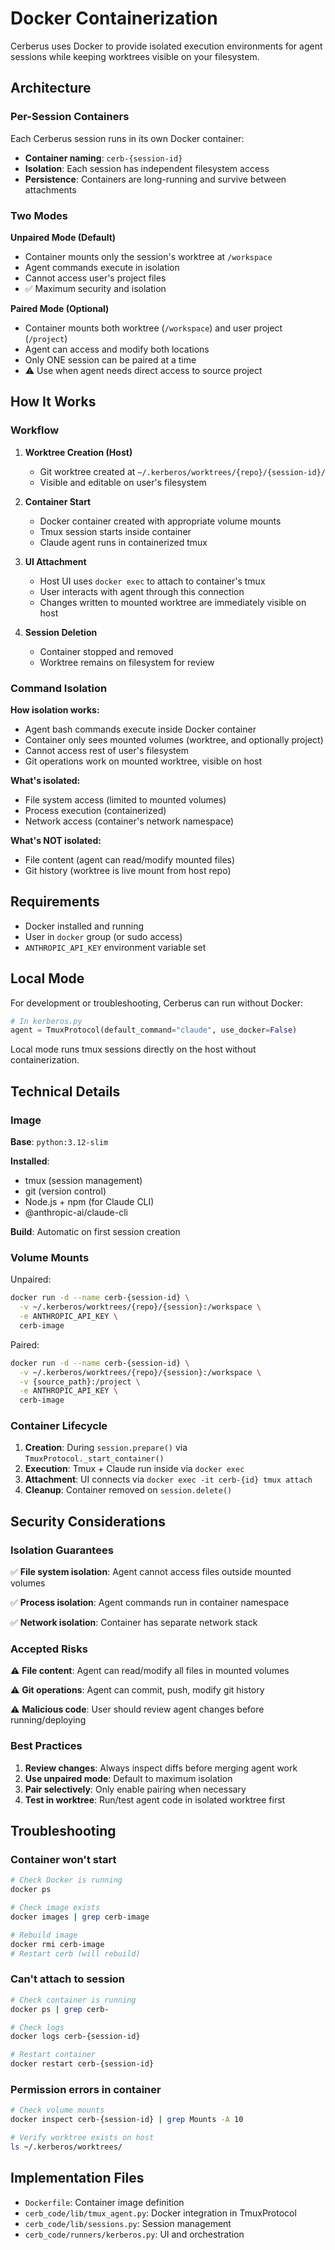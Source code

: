 # Docker Containerization

Cerberus uses Docker to provide isolated execution environments for agent sessions while keeping worktrees visible on your filesystem.

## Architecture

### Per-Session Containers

Each Cerberus session runs in its own Docker container:
- **Container naming**: `cerb-{session-id}`
- **Isolation**: Each session has independent filesystem access
- **Persistence**: Containers are long-running and survive between attachments

### Two Modes

**Unpaired Mode (Default)**
- Container mounts only the session's worktree at `/workspace`
- Agent commands execute in isolation
- Cannot access user's project files
- ✅ Maximum security and isolation

**Paired Mode (Optional)**
- Container mounts both worktree (`/workspace`) and user project (`/project`)
- Agent can access and modify both locations
- Only ONE session can be paired at a time
- ⚠️ Use when agent needs direct access to source project

## How It Works

### Workflow

1. **Worktree Creation (Host)**
   - Git worktree created at `~/.kerberos/worktrees/{repo}/{session-id}/`
   - Visible and editable on user's filesystem

2. **Container Start**
   - Docker container created with appropriate volume mounts
   - Tmux session starts inside container
   - Claude agent runs in containerized tmux

3. **UI Attachment**
   - Host UI uses `docker exec` to attach to container's tmux
   - User interacts with agent through this connection
   - Changes written to mounted worktree are immediately visible on host

4. **Session Deletion**
   - Container stopped and removed
   - Worktree remains on filesystem for review

### Command Isolation

**How isolation works:**
- Agent bash commands execute inside Docker container
- Container only sees mounted volumes (worktree, and optionally project)
- Cannot access rest of user's filesystem
- Git operations work on mounted worktree, visible on host

**What's isolated:**
- File system access (limited to mounted volumes)
- Process execution (containerized)
- Network access (container's network namespace)

**What's NOT isolated:**
- File content (agent can read/modify mounted files)
- Git history (worktree is live mount from host repo)

## Requirements

- Docker installed and running
- User in `docker` group (or sudo access)
- `ANTHROPIC_API_KEY` environment variable set

## Local Mode

For development or troubleshooting, Cerberus can run without Docker:

```python
# In kerberos.py
agent = TmuxProtocol(default_command="claude", use_docker=False)
```

Local mode runs tmux sessions directly on the host without containerization.

## Technical Details

### Image

**Base**: `python:3.12-slim`

**Installed**:
- tmux (session management)
- git (version control)
- Node.js + npm (for Claude CLI)
- @anthropic-ai/claude-cli

**Build**: Automatic on first session creation

### Volume Mounts

Unpaired:
```bash
docker run -d --name cerb-{session-id} \
  -v ~/.kerberos/worktrees/{repo}/{session}:/workspace \
  -e ANTHROPIC_API_KEY \
  cerb-image
```

Paired:
```bash
docker run -d --name cerb-{session-id} \
  -v ~/.kerberos/worktrees/{repo}/{session}:/workspace \
  -v {source_path}:/project \
  -e ANTHROPIC_API_KEY \
  cerb-image
```

### Container Lifecycle

1. **Creation**: During `session.prepare()` via `TmuxProtocol._start_container()`
2. **Execution**: Tmux + Claude run inside via `docker exec`
3. **Attachment**: UI connects via `docker exec -it cerb-{id} tmux attach`
4. **Cleanup**: Container removed on `session.delete()`

## Security Considerations

### Isolation Guarantees

✅ **File system isolation**: Agent cannot access files outside mounted volumes

✅ **Process isolation**: Agent commands run in container namespace

✅ **Network isolation**: Container has separate network stack

### Accepted Risks

⚠️ **File content**: Agent can read/modify all files in mounted volumes

⚠️ **Git operations**: Agent can commit, push, modify git history

⚠️ **Malicious code**: User should review agent changes before running/deploying

### Best Practices

1. **Review changes**: Always inspect diffs before merging agent work
2. **Use unpaired mode**: Default to maximum isolation
3. **Pair selectively**: Only enable pairing when necessary
4. **Test in worktree**: Run/test agent code in isolated worktree first

## Troubleshooting

### Container won't start
```bash
# Check Docker is running
docker ps

# Check image exists
docker images | grep cerb-image

# Rebuild image
docker rmi cerb-image
# Restart cerb (will rebuild)
```

### Can't attach to session
```bash
# Check container is running
docker ps | grep cerb-

# Check logs
docker logs cerb-{session-id}

# Restart container
docker restart cerb-{session-id}
```

### Permission errors in container
```bash
# Check volume mounts
docker inspect cerb-{session-id} | grep Mounts -A 10

# Verify worktree exists on host
ls ~/.kerberos/worktrees/
```

## Implementation Files

- `Dockerfile`: Container image definition
- `cerb_code/lib/tmux_agent.py`: Docker integration in TmuxProtocol
- `cerb_code/lib/sessions.py`: Session management
- `cerb_code/runners/kerberos.py`: UI and orchestration
